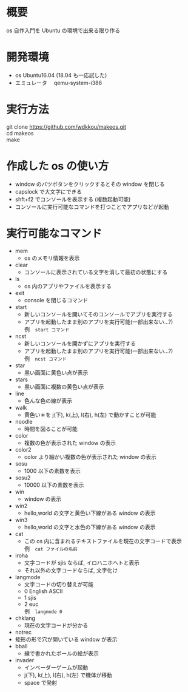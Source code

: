 # 概要

os 自作入門を Ubuntu の環境で出来る限り作る

# 開発環境

- os Ubuntu16.04 (18.04 も一応試した)
- エミュレータ　 qemu-system-i386

# 実行方法

git clone https://github.com/wdkkou/makeos.git  
cd makeos  
make

# 作成した os の使い方

- window のバツボタンをクリックするとその window を閉じる
- capslock で大文字にできる
- shft+f2 でコンソールを表示する (複数起動可能)
- コンソールに実行可能なコマンドを打つことでアプリなどが起動

# 実行可能なコマンド

- mem
  - os のメモリ情報を表示
- clear
  - コンソールに表示されている文字を消して最初の状態にする
- ls
  - os 内のアプリやファイルを表示する
- exit
  - console を閉じるコマンド
- start
  - 新しいコンソールを開いてそのコンソールでアプリを実行する
  - アプリを起動したまま別のアプリを実行可能(一部出来ない...?)  
    例　`start コマンド`
- ncst
  - 新しいコンソールを開かずにアプリを実行する
  - アプリを起動したまま別のアプリを実行可能(一部出来ない...?)  
    例　`ncst コマンド`
- star
  - 黒い画面に黄色い点が表示
- stars
  - 黒い画面に複数の黄色い点が表示
- line
  - 色んな色の線が表示
- walk
  - 黄色い＊を j(下), k(上), l(右), h(左) で動かすことが可能
- noodle
  - 時間を図ることが可能
- color
  - 複数の色が表示された window の表示
- color2
  - color より細かい複数の色が表示された window の表示
- sosu
  - 1000 以下の素数を表示
- sosu2
  - 10000 以下の素数を表示
- win
  - window の表示
- win2
  - hello,world の文字と黄色い下線がある window の表示
- win3
  - hello,world の文字と水色の下線がある window の表示
- cat
  - この os 内に含まれるテキストファイルを現在の文字コードで表示  
    例　`cat ファイルの名前`
- iroha
  - 文字コードが sjis ならば, イロハニホヘトと表示
  - それ以外の文字コードならば, 文字化け
- langmode
  - 文字コードの切り替えが可能
  - 0 English ASCII
  - 1 sjis
  - 2 euc  
    例　`langmode 0`
- chklang
  - 現在の文字コードが分かる
- notrec
- 矩形の形で穴が開いている window が表示
- bball
  - 線で書かれたボールの絵が表示
- invader
  - インベーダーゲームが起動
  - j(下), k(上), l(右), h(左) で機体が移動
  - space で発射
